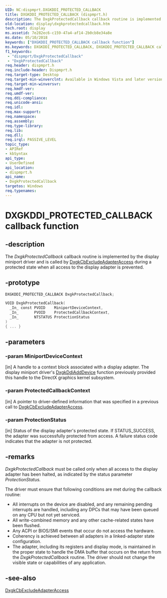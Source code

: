 ```yaml
---
UID: NC:dispmprt.DXGKDDI_PROTECTED_CALLBACK
title: DXGKDDI_PROTECTED_CALLBACK (dispmprt.h)
description: The DxgkProtectedCallback callback routine is implemented by the display miniport driver and is called by DxgkCbExcludeAdapterAccess during a protected state when all access to the display adapter is prevented.
old-location: display\dxgkprotectedcallback.htm
tech.root: display
ms.assetid: 7e282ec6-c159-47a4-af14-2b0cb8e34a8e
ms.date: 05/10/2018
keywords: ["DXGKDDI_PROTECTED_CALLBACK callback function"]
ms.keywords: DXGKDDI_PROTECTED_CALLBACK, DXGKDDI_PROTECTED_CALLBACK callback, DmFunctions_a4386149-d1c4-45f4-8649-5539783620f4.xml, DxgkProtectedCallback, DxgkProtectedCallback callback function [Display Devices], display.dxgkprotectedcallback, dispmprt/DxgkProtectedCallback
f1_keywords:
 - "dispmprt/DxgkProtectedCallback"
 - "DxgkProtectedCallback"
req.header: dispmprt.h
req.include-header: Dispmprt.h
req.target-type: Desktop
req.target-min-winverclnt: Available in Windows Vista and later versions of the Windows operating systems.
req.target-min-winversvr:
req.kmdf-ver:
req.umdf-ver:
req.ddi-compliance:
req.unicode-ansi:
req.idl:
req.max-support:
req.namespace:
req.assembly:
req.type-library:
req.lib:
req.dll:
req.irql: PASSIVE_LEVEL
topic_type:
- APIRef
- kbSyntax
api_type:
- UserDefined
api_location:
- dispmprt.h
api_name:
- DxgkProtectedCallback
targetos: Windows
req.typenames: 
---
```


# DXGKDDI_PROTECTED_CALLBACK callback function


## -description


The <i>DxgkProtectedCallback</i> callback routine is implemented by the display miniport driver and is called by <a href="..\dispmprt\nc-dispmprt-dxgkcb_exclude_adapter_access.md">DxgkCbExcludeAdapterAccess</a> during a protected state when all access to the display adapter is prevented.


## -prototype


```cpp
DXGKDDI_PROTECTED_CALLBACK DxgkProtectedCallback;

VOID DxgkProtectedCallback(
  _In_ const PVOID    MiniportDeviceContext,
  _In_       PVOID    ProtectedCallbackContext,
  _In_       NTSTATUS ProtectionStatus
)
{ ... }
```


## -parameters


### -param MiniportDeviceContext

[in] A handle to a context block associated with a display adapter. The display miniport driver's <a href="..\dispmprt\nc-dispmprt-dxgkddi_add_device.md">DxgkDdiAddDevice</a> function previously provided this handle to the DirectX graphics kernel subsystem.

### -param ProtectedCallbackContext 

[in] A pointer to driver-defined information that was specified in a previous call to <a href="..\dispmprt\nc-dispmprt-dxgkcb_exclude_adapter_access.md">DxgkCbExcludeAdapterAccess</a>.

### -param ProtectionStatus 

[in] Status of the display adapter's protected state. If STATUS_SUCCESS, the adapter was successfully protected from access. A failure status code indicates that the adapter is not protected.




## -remarks



<i>DxgkProtectedCallback</i> must be called only when all access to the display adapter has been halted, as indicated by the status parameter <i>ProtectionStatus.</i>

The driver must ensure that following conditions are met during the callback routine:

<ul>
<li>
All interrupts on the device are disabled, and any remaining pending interrupts are handled, including any DPCs that may have been queued on any CPU but not yet serviced.

</li>
<li>
All write-combined memory and any other cache-related states have been flushed.

</li>
<li>
Any ACPI or BIOS/SMI events that occur do not access the hardware.

</li>
<li>
Coherency is achieved between all adapters in a linked-adapter state configuration.

</li>
<li>
The adapter, including its registers and display mode, is maintained in the proper state to handle the DMA buffer that occurs on the return from the <i>DxgkProtectedCallback</i> routine. The driver should not change the visible state or capabilities of any application.

</li>
</ul>



## -see-also

<a href="..\dispmprt\nc-dispmprt-dxgkcb_exclude_adapter_access.md">DxgkCbExcludeAdapterAccess</a>



 

 


